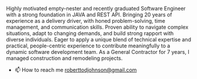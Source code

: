 Highly motivated empty-nester and recently graduated Software Engineer with a strong foundation in JAVA and REST API. Bringing 20 years of experience as a delivery driver, with honed problem-solving, time management, and communication skills. Proven ability to navigate complex situations, adapt to changing demands, and build strong rapport with diverse individuals. Eager to apply a unique blend of technical expertise and practical, people-centric experience to contribute meaningfully to a dynamic software 
development team. As a General Contractor for 7 years, I managed construction and remodeling projects.
- 📫 How to reach me roberttodjohnson@gmail.com
<!---
Robhawk12/Robhawk12 is a ✨ special ✨ repository because its `README.md` (this file) appears on your GitHub profile.
You can click the Preview link to take a look at your changes.
--->

